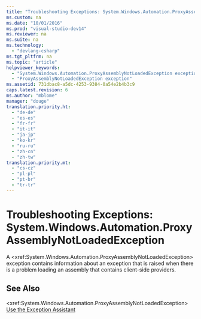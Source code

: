```yaml
---
title: "Troubleshooting Exceptions: System.Windows.Automation.ProxyAssemblyNotLoadedException"
ms.custom: na
ms.date: "10/01/2016"
ms.prod: "visual-studio-dev14"
ms.reviewer: na
ms.suite: na
ms.technology: 
  - "devlang-csharp"
ms.tgt_pltfrm: na
ms.topic: "article"
helpviewer_keywords: 
  - "System.Windows.Automation.ProxyAssemblyNotLoadedException exception"
  - "ProxyAssemblyNotLoadedException exception"
ms.assetid: 731dbac8-a5dc-4253-9384-0a54e2b4b3c9
caps.latest.revision: 6
ms.author: "mblome"
manager: "douge"
translation.priority.ht: 
  - "de-de"
  - "es-es"
  - "fr-fr"
  - "it-it"
  - "ja-jp"
  - "ko-kr"
  - "ru-ru"
  - "zh-cn"
  - "zh-tw"
translation.priority.mt: 
  - "cs-cz"
  - "pl-pl"
  - "pt-br"
  - "tr-tr"
---
```

# Troubleshooting Exceptions: System.Windows.Automation.ProxyAssemblyNotLoadedException
A \<xref:System.Windows.Automation.ProxyAssemblyNotLoadedException> exception contains information about an exception that is raised when there is a problem loading an assembly that contains client-side providers.  
  
## See Also  
 \<xref:System.Windows.Automation.ProxyAssemblyNotLoadedException>   
 [Use the Exception Assistant](../Topic/How%20to:%20Use%20the%20Exception%20Assistant.md)
